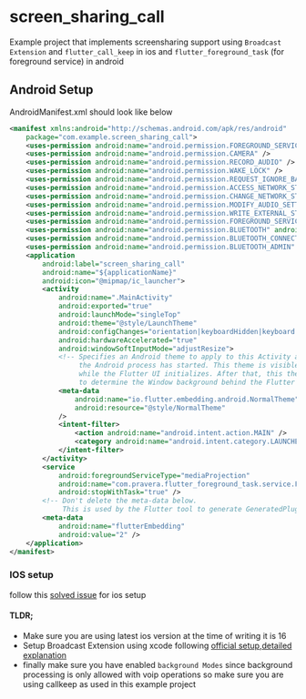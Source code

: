 # screen_sharing_call

Example project that implements screensharing support using `Broadcast Extension` and `flutter_call_keep` in ios and `flutter_foreground_task` (for foreground service) in android

## Android Setup
AndroidManifest.xml should look like below
```xml
<manifest xmlns:android="http://schemas.android.com/apk/res/android"
    package="com.example.screen_sharing_call">
    <uses-permission android:name="android.permission.FOREGROUND_SERVICE" />
    <uses-permission android:name="android.permission.CAMERA" />
    <uses-permission android:name="android.permission.RECORD_AUDIO" />
    <uses-permission android:name="android.permission.WAKE_LOCK" />
    <uses-permission android:name="android.permission.REQUEST_IGNORE_BATTERY_OPTIMIZATIONS" />
    <uses-permission android:name="android.permission.ACCESS_NETWORK_STATE" />
    <uses-permission android:name="android.permission.CHANGE_NETWORK_STATE" />
    <uses-permission android:name="android.permission.MODIFY_AUDIO_SETTINGS" />
    <uses-permission android:name="android.permission.WRITE_EXTERNAL_STORAGE" />
    <uses-permission android:name="android.permission.FOREGROUND_SERVICE" />
    <uses-permission android:name="android.permission.BLUETOOTH" android:maxSdkVersion="30" />
    <uses-permission android:name="android.permission.BLUETOOTH_CONNECT" />
    <uses-permission android:name="android.permission.BLUETOOTH_ADMIN" android:maxSdkVersion="30" />
    <application
        android:label="screen_sharing_call"
        android:name="${applicationName}"
        android:icon="@mipmap/ic_launcher">
        <activity
            android:name=".MainActivity"
            android:exported="true"
            android:launchMode="singleTop"
            android:theme="@style/LaunchTheme"
            android:configChanges="orientation|keyboardHidden|keyboard|screenSize|smallestScreenSize|locale|layoutDirection|fontScale|screenLayout|density|uiMode"
            android:hardwareAccelerated="true"
            android:windowSoftInputMode="adjustResize">
            <!-- Specifies an Android theme to apply to this Activity as soon as
                 the Android process has started. This theme is visible to the user
                 while the Flutter UI initializes. After that, this theme continues
                 to determine the Window background behind the Flutter UI. -->
            <meta-data
                android:name="io.flutter.embedding.android.NormalTheme"
                android:resource="@style/NormalTheme"
            />
            <intent-filter>
                <action android:name="android.intent.action.MAIN" />
                <category android:name="android.intent.category.LAUNCHER" />
            </intent-filter>
        </activity>
        <service
            android:foregroundServiceType="mediaProjection"
            android:name="com.pravera.flutter_foreground_task.service.ForegroundService"
            android:stopWithTask="true" />
        <!-- Don't delete the meta-data below.
             This is used by the Flutter tool to generate GeneratedPluginRegistrant.java -->
        <meta-data
            android:name="flutterEmbedding"
            android:value="2" />
    </application>
</manifest>
```

### IOS setup
follow this [solved issue](https://github.com/flutter-webrtc/flutter-webrtc/issues/1383) for ios setup 

#### TLDR;
- Make sure you are using latest ios version at the time of writing it is 16
- Setup Broadcast Extension using xcode following [official setup](https://github.com/flutter-webrtc/flutter-webrtc/wiki/iOS-Screen-Sharing),[detailed explanation](https://docs.videosdk.live/react-native/guide/video-and-audio-calling-api-sdk/extras/react-native-ios-screen-share)
- finally make sure you have enabled `background Modes` since background processing is only allowed with voip operations so make sure you are using callkeep as used in this example project 